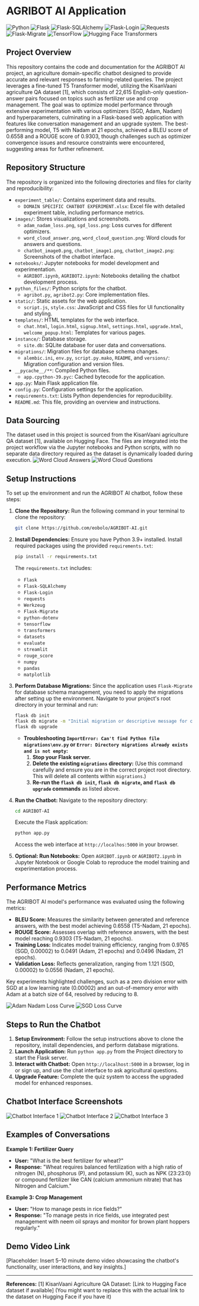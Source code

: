 # AGRIBOT AI Application

![Python](https://img.shields.io/badge/Python-3.9%2B-blue.svg) ![Flask](https://img.shields.io/badge/Flask-black?logo=flask&logoColor=white) ![Flask-SQLAlchemy](https://img.shields.io/badge/Flask--SQLAlchemy-lightgrey?logo=sqlalchemy) ![Flask-Login](https://img.shields.io/badge/Flask--Login-orange) ![Requests](https://img.shields.io/badge/Requests-red) ![Flask-Migrate](https://img.shields.io/badge/Flask--Migrate-green) ![TensorFlow](https://img.shields.io/badge/TensorFlow-FF6F00?logo=tensorflow&logoColor=white) ![Hugging Face Transformers](https://img.shields.io/badge/Hugging%20Face-yellow?logo=huggingface&logoColor=white)

## Project Overview

This repository contains the code and documentation for the AGRIBOT AI project, an agriculture domain-specific chatbot designed to provide accurate and relevant responses to farming-related queries. The project leverages a fine-tuned T5 Transformer model, utilizing the KisanVaani agriculture QA dataset [1], which consists of 22,615 English-only question-answer pairs focused on topics such as fertilizer use and crop management. The goal was to optimize model performance through extensive experimentation with various optimizers (SGD, Adam, Nadam) and hyperparameters, culminating in a Flask-based web application with features like conversation management and an upgrade system. The best-performing model, T5 with Nadam at 21 epochs, achieved a BLEU score of 0.6558 and a ROUGE score of 0.9303, though challenges such as optimizer convergence issues and resource constraints were encountered, suggesting areas for further refinement.

## Repository Structure

The repository is organized into the following directories and files for clarity and reproducibility:

*   `experiment_table/`: Contains experiment data and results.
    *   `DOMAIN SPECIFIC CHATBOT EXPERIMENT.xlsx`: Excel file with detailed experiment table, including performance metrics.
*   `images/`: Stores visualizations and screenshots.
    *   `adam_nadam_loss.png`, `sgd_loss.png`: Loss curves for different optimizers.
    *   `word_cloud_answer.png`, `word_cloud_question.png`: Word clouds for answers and questions.
    *   `chatbot_image0.png`, `chatbot_image1.png`, `chatbot_image2.png`: Screenshots of the chatbot interface.
*   `notebooks/`: Jupyter notebooks for model development and experimentation.
    *   `AGRIBOT.ipynb`, `AGRIBOT2.ipynb`: Notebooks detailing the chatbot development process.
*   `python_files/`: Python scripts for the chatbot.
    *   `agribot.py`, `agribot2.py`: Core implementation files.
*   `static/`: Static assets for the web application.
    *   `script.js`, `style.css`: JavaScript and CSS files for UI functionality and styling.
*   `templates/`: HTML templates for the web interface.
    *   `chat.html`, `login.html`, `signup.html`, `settings.html`, `upgrade.html`, `welcome_popup.html`: Templates for various pages.
*   `instance/`: Database storage.
    *   `site.db`: SQLite database for user data and conversations.
*   `migrations/`: Migration files for database schema changes.
    *   `alembic.ini`, `env.py`, `script.py.mako`, `README`, and `versions/`: Migration configuration and version files.
*   `__pycache__/**`: Compiled Python files.
    *   `app.cpython-39.pyc`: Cached bytecode for the application.
*   `app.py`: Main Flask application file.
*   `config.py`: Configuration settings for the application.
*   `requirements.txt`: Lists Python dependencies for reproducibility.
*   `README.md`: This file, providing an overview and instructions.

## Data Sourcing

The dataset used in this project is sourced from the KisanVaani agriculture QA dataset [1], available on Hugging Face. The files are integrated into the project workflow via the Jupyter notebooks and Python scripts, with no separate data directory required as the dataset is dynamically loaded during execution.
![Word Cloud Answers](images/word_cloud_answer.png)
![Word Cloud Questions](images/word_cloud_question.png)

## Setup Instructions

To set up the environment and run the AGRIBOT AI chatbot, follow these steps:

1.  **Clone the Repository:**
    Run the following command in your terminal to clone the repository:
    ```bash
    git clone https://github.com/eobolo/AGRIBOT-AI.git
    ```

2.  **Install Dependencies:**
    Ensure you have Python 3.9+ installed.
    Install required packages using the provided `requirements.txt`:
    ```bash
    pip install -r requirements.txt
    ```
    The `requirements.txt` includes:
    *   `Flask`
    *   `Flask-SQLAlchemy`
    *   `Flask-Login`
    *   `requests`
    *   `Werkzeug`
    *   `Flask-Migrate`
    *   `python-dotenv`
    *   `tensorflow`
    *   `transformers`
    *   `datasets`
    *   `evaluate`
    *   `streamlit`
    *   `rouge_score`
    *   `numpy`
    *   `pandas`
    *   `matplotlib`

3.  **Perform Database Migrations:**
    Since the application uses `Flask-Migrate` for database schema management, you need to apply the migrations after setting up the environment. Navigate to your project's root directory in your terminal and run:
    ```bash
    flask db init
    flask db migrate -m "Initial migration or descriptive message for changes"
    flask db upgrade
    ```
    *   **Troubleshooting `ImportError: Can't find Python file migrations\env.py` or `Error: Directory migrations already exists and is not empty`:**
        1.  **Stop your Flask server.**
        2.  **Delete the existing `migrations` directory:**
            (Use this command carefully and ensure you are in the correct project root directory. This will delete all contents within `migrations`.)
        3.  **Re-run the `flask db init`, `flask db migrate`, and `flask db upgrade` commands** as listed above.

4.  **Run the Chatbot:**
    Navigate to the repository directory:
    ```bash
    cd AGRIBOT-AI
    ```
    Execute the Flask application:
    ```bash
    python app.py
    ```
    Access the web interface at `http://localhos:5000` in your browser.

5.  **Optional: Run Notebooks:**
    Open `AGRIBOT.ipynb` or `AGRIBOT2.ipynb` in Jupyter Notebook or Google Colab to reproduce the model training and experimentation process.

## Performance Metrics

The AGRIBOT AI model\'s performance was evaluated using the following metrics:

*   **BLEU Score:** Measures the similarity between generated and reference answers, with the best model achieving 0.6558 (T5-Nadam, 21 epochs).
*   **ROUGE Score:** Assesses overlap with reference answers, with the best model reaching 0.9303 (T5-Nadam, 21 epochs).
*   **Training Loss:** Indicates model training efficiency, ranging from 0.9765 (SGD, 0.00002) to 0.0491 (Adam, 21 epochs) and 0.0496 (Nadam, 21 epochs).
*   **Validation Loss:** Reflects generalization, ranging from 1.121 (SGD, 0.00002) to 0.0556 (Nadam, 21 epochs).

Key experiments highlighted challenges, such as a zero division error with SGD at a low learning rate (0.00002) and an out-of-memory error with Adam at a batch size of 64, resolved by reducing to 8.

![Adam Nadam Loss Curve](images/adam_nadam_loss.png)
![SGD Loss Curve](images/sgd_loss.png)

## Steps to Run the Chatbot

1.  **Setup Environment:** Follow the setup instructions above to clone the repository, install dependencies, and perform database migrations.
2.  **Launch Application:** Run `python app.py` from the Project directory to start the Flask server.
3.  **Interact with Chatbot:** Open `http://localhost:5000` in a browser, log in or sign up, and use the chat interface to ask agricultural questions.
4.  **Upgrade Feature:** Complete the quiz system to access the upgraded model for enhanced responses.

## Chatbot Interface Screenshots

![Chatbot Interface 1](images/chatbot_image0.png)
![Chatbot Interface 2](images/chatbot_image1.png)
![Chatbot Interface 3](images/chatbot_image2.png)

## Examples of Conversations

**Example 1: Fertilizer Query**
*   **User:** "What is the best fertilizer for wheat?"
*   **Response:** "Wheat requires balanced fertilization with a high ratio of nitrogen (N), phosphorus (P), and potassium (K), such as NPK (23:23:0) or compound fertilizer like CAN (calcium ammonium nitrate) that has Nitrogen and Calcium."

**Example 3: Crop Management**
*   **User:** "How to manage pests in rice fields?"
*   **Response:** "To manage pests in rice fields, use integrated pest management with neem oil sprays and monitor for brown plant hoppers regularly."

## Demo Video Link

[Placeholder: Insert 5–10 minute demo video showcasing the chatbot's functionality, user interactions, and key insights.]

---

**References:**
[1] KisanVaani Agriculture QA Dataset: [Link to Hugging Face dataset if available] (You might want to replace this with the actual link to the dataset on Hugging Face if you have it)